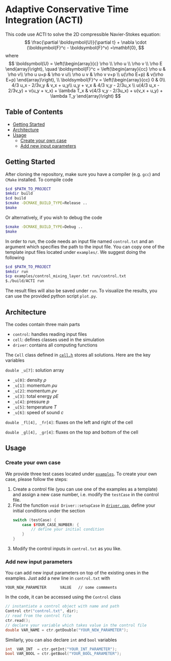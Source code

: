 <!-- omit in toc -->
# Adaptive Conservative Time Integration (ACTI)

This code use ACTI to solve the 2D compressible Navier-Stokes equation:
$$
    \frac{\partial \boldsymbol{U}}{\partial t} +
    \nabla \cdot (\boldsymbol{F}^c - \boldsymbol{F}^v)
    =\mathbf{0},
$$
where
$$
    \boldsymbol{U} = \left(\begin{array}{c}
    \rho \\
    \rho u \\
    \rho v \\
    \rho E
    \end{array}\right),
    \quad
    \boldsymbol{F}^c = \left(\begin{array}{cc}
    \rho u & \rho v\\
    \rho u u+p & \rho v u\\
    \rho u v & \rho v v+p \\
    u(\rho E+p) & v(\rho E+p)
    \end{array}\right),
    \\
    \boldsymbol{F}^v = \left(\begin{array}{cc}
    0 & 0\\
    4/3 u_x - 2/3v_y & v_x + u_y\\
    u_y + v_x & 4/3 v_y - 2/3u_x \\
    u(4/3 u_x - 2/3v_y) + v(u_y + v_x) + \lambda T_x & 
    v(4/3 v_y - 2/3u_x) + u(v_x + u_y) + \lambda T_y
    \end{array}\right)
$$


<!-- omit in toc -->
## Table of Contents
- [Getting Started](#getting-started)
- [Architecture](#architecture)
- [Usage](#usage)
  - [Create your own case](#create-your-own-case)
  - [Add new input parameters](#add-new-input-parameters)

## Getting Started

After cloning the repository, make sure you have a compiler (e.g. `gcc`) and `CMake` installed. To compile code

```bash
$cd $PATH_TO_PROJECT
$mkdir build
$cd build
$cmake -DCMAKE_BUILD_TYPE=Release ..
$make
```

Or alternatively, if you wish to debug the code

```bash
$cmake -DCMAKE_BUILD_TYPE=Debug ..
$make
```

In order to run, the code needs an input file named `control.txt` and an argument which specifies the path to the input file. You can copy one of the template input files located under `examples/`. We suggest doing the following

```bash
$cd $PATH_TO_PROJECT
$mkdir run
$cp examples/control_mixing_layer.txt run/control.txt
$./build/ACTI run
```

The result files will also be saved under `run`. To visualize the results, you can use the provided python script `plot.py`.

## Architecture
The codes contain three main parts
- `control`: handles reading input files
- `cell`: defines classes used in the simulation
- `driver`: contains all computing functions

The `Cell` class defined in [`cell.h`](src/cell.h) stores all solutions. Here are the key variables

`double _u[7]`: solution array
- `_u[0]`: density $\rho$
- `_u[1]`: momentum $\rho u$
- `_u[2]`: momentum $\rho v$
- `_u[3]`: total energy $\rho E$
- `_u[4]`: pressure $p$
- `_u[5]`: temperature $T$
- `_u[6]`: speed of sound $c$

`double _fl[4], _fr[4]`: fluxes on the left and right of the cell

`double _gl[4], _gr[4]`: fluxes on the top and bottom of the cell

## Usage

### Create your own case
We provide three test cases located under [`examples`](examples/). To create your own case, please follow the steps:

1. Create a control file (you can use one of the examples as a template) and assign a new case number, i.e. modify the `testCase` in the control file.
2. Find the function `void Driver::setupCase` in [`driver.cpp`](src/driver.cpp), define your initial conditions under the section
    ```cpp
    switch (testCase) {
        case $YOUR_CASE_NUMBER: {
            // define your initial condition
        }
    }
    ```
3. Modify the control inputs in `control.txt` as you like.

### Add new input parameters
You can add new input parameters on top of the existing ones in the examples. Just add a new line in `control.txt` with
```
YOUR_NEW_PARAMETER      VALUE   // some commments
```
In the code, it can be accessed using the `Control` class
```cpp
// instantiate a control object with name and path
Control ctr("control.txt", dir);  
// read from the control file  
ctr.read();
// declare your variable which takes value in the control file
double VAR_NAME = ctr.getDouble("YOUR_NEW_PARAMETER");
```
Similarly, you can also declare `int` and `bool` variables
```cpp
int  VAR_INT  = ctr.getInt("YOUR_INT_PARAMETER");
bool VAR_BOOL = ctr.getBool("YOUR_BOOL_PARAMETER");
```

